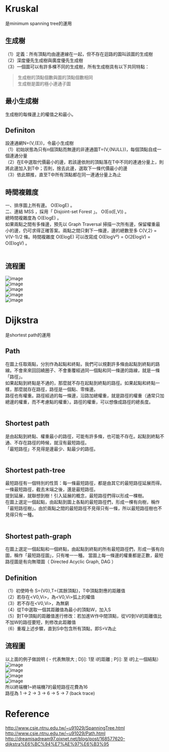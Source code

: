 # Kruskal<br>
是minimum spanning tree的運用<br>
## 生成樹<br>             
（1）定義：所有頂點均由邊連線在一起，但不存在迴路的圖叫該圖的生成樹<br>
（2）深度優先生成樹與廣度優先生成樹<br>
（3）一個圖可以有許多棵不同的生成樹，所有生成樹具有以下共同特點：<br>
>生成樹的頂點個數與圖的頂點個數相同<br>
生成樹是圖的極小連通子圖<br>          
## 最小生成樹<br>    
生成樹的每條邊上的權值之和最小。<br>
## Definiton<br>
設連通網N=(V,{E})，令最小生成樹<br>
（1）初始狀態為只有n個頂點而無邊的非連通圖T=(V,{NULL})，每個頂點自成一個連通分量<br>
（2）在E中選取代價最小的邊，若該邊依附的頂點落在T中不同的連通分量上，則將此邊加入到T中；否則，捨去此邊，選取下一條代價最小的邊<br>
（3）依此類推，直至T中所有頂點都在同一連通分量上為止<br>
## 時間複雜度<br>
一、排序圖上所有邊。 O(ElogE) 。<br>
二、連結 MSS ，採用「 Disjoint-set Forest 」。 O(Eα(E,V)) 。<br>
總時間複雜度為 O(ElogE) 。<br>
如果兩點之間有多條邊，預先以 Graph Traversal 掃描一次所有邊，保留權重最小的邊，仍可求得正確答案。兩點之間只剩下一條邊，邊的總數至多 C{V,2} = V(V-1)/2 條。時間複雜度 O(ElogE) 可以改寫成 O(ElogV²) = O(2ElogV) = O(ElogV) 。<br>
<br>
## 流程圖<br>
![image](https://github.com/wangshuti/DSA/blob/master/week14/image/k1.JPG)<br>
![image](https://github.com/wangshuti/DSA/blob/master/week14/image/k2.JPG)<br>
![image](https://github.com/wangshuti/DSA/blob/master/week14/image/k3.JPG)<br>
![image](https://github.com/wangshuti/DSA/blob/master/week14/image/k4.JPG)<br>
![image](https://github.com/wangshuti/DSA/blob/master/week14/image/k5.JPG)<br>
# Dijkstra<br>
是shortest path的運用<br>
## Path<br>
在圖上任取兩點，分別作為起點和終點，我們可以規劃許多條由起點到終點的路線。不會來來回回繞圈子、不會重覆經過同一個點和同一條邊的路線，就是一條「路徑」。<br>
如果起點到終點是不通的，那麼就不存在起點到終點的路徑。如果起點和終點一樣，那麼就存在路徑，路徑是一個點、零條邊。<br>
路徑也有權重。路徑經過的每一條邊，沿路加總權重，就是路徑的權重（通常只加總邊的權重，而不考慮點的權重）。路徑的權重，可以想像成路徑的總長度。<br>
<br>
## Shortest path<br>
是由起點到終點、權重最小的路徑，可能有許多條，也可能不存在。起點到終點不通、不存在路徑的時候，就沒有最短路徑。<br>
「最短路徑」不見得是邊最少、點最少的路徑。<br>
<br>
## Shortest path-tree<br>
最短路徑有一個特別的性質：每一條最短路徑，都是由其它的最短路徑延展而得。一條最短路徑，截去末端之後，還是最短路徑。<br>
提到延展，就聯想到樹！引入延展的概念，最短路徑們得以形成一棵樹。<br>
在圖上選定一個起點，由起點到圖上各點的最短路徑們，形成一棵有向樹，稱作「最短路徑樹」。由於兩點之間的最短路徑不見得只有一條，所以最短路徑樹也不見得只有一種。<br>
<br>
## Shortest path-graph<br>
在圖上選定一個起點和一個終點，由起點到終點的所有最短路徑們，形成一張有向圖，稱作「最短路徑圖」，只有唯一一種。
當圖上每一條邊的權重都是正數，最短路徑圖是有向無環圖（ Directed Acyclic Graph, DAG ）
<br>
## Definition<br>
（1）初使時令 S={V0},T={其餘頂點}，T中頂點對應的距離值<br>
（2）若存在<V0,Vi>，為<V0,Vi>弧上的權值<br>
（3）若不存在<V0,Vi>，為無窮<br>
（4）從T中選取一個其距離值為最小的頂點W，加入S<br>
（5）對T中頂點的距離值進行修改：若加進W作中間頂點，從V0到Vi的距離值比不加W的路徑要短，則修改此距離值<br>
（6）重複上述步驟，直到S中包含所有頂點，即S=V為止<br>
## 流程圖<br>
以上面的例子做說明 ( - 代表無限大 ; D[i]: 1至 i的距離 ; P[i]: 至 i的上一個結點）<br>
![image](https://github.com/wangshuti/DSA/blob/master/week15/image/d1.JPG)<br>
![image](https://github.com/wangshuti/DSA/blob/master/week15/image/d2.JPG)<br>
![image](https://github.com/wangshuti/DSA/blob/master/week15/image/d3.JPG)<br>
![image](https://github.com/wangshuti/DSA/blob/master/week15/image/d4.JPG)<br>
所以終端機1~終端機7的最短路徑花費為16<br>
路徑為 1 → 2 → 3 → 6 → 5 → 7 (back trace)<br>
# Reference
http://www.csie.ntnu.edu.tw/~u91029/SpanningTree.html<br>
http://www.csie.ntnu.edu.tw/~u91029/Path.html<br>
http://dreamisadream97.pixnet.net/blog/post/168577620-dijkstra%E6%BC%94%E7%AE%97%E6%B3%95
